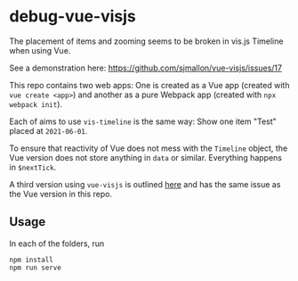 # debug-vue-visjs

The placement of items and zooming seems to be broken in vis.js Timeline when using Vue.

See a demonstration here: https://github.com/sjmallon/vue-visjs/issues/17

This repo contains two web apps:
One is created as a Vue app (created with `vue create <app>`) and another as a pure Webpack app (created with `npx webpack init`).

Each of aims to use `vis-timeline` is the same way:
Show one item "Test" placed at `2021-06-01`.

To ensure that reactivity of Vue does not mess with the `Timeline` object, the Vue version does not store anything in `data` or similar. Everything happens in `$nextTick`.

A third version using `vue-visjs` is outlined [here](https://github.com/sjmallon/vue-visjs/issues/17) and has the same issue as the Vue version in this repo.


## Usage

In each of the folders, run

```
npm install
npm run serve
```
